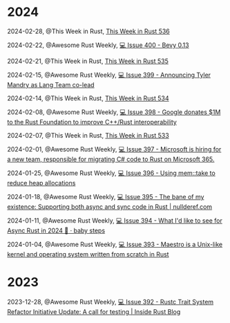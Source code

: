 # 2024

2024-02-28, @This Week in Rust, [This Week in Rust 536](https://this-week-in-rust.org/blog/2024/02/28/this-week-in-rust-536/)

2024-02-22, @Awesome Rust Weekly, [💻 Issue 400 - Bevy 0.13](https://rust.libhunt.com/newsletter/400)

2024-02-21, @This Week in Rust, [This Week in Rust 535](https://this-week-in-rust.org/blog/2024/02/21/this-week-in-rust-535/)

2024-02-15, @Awesome Rust Weekly, [💻 Issue 399 - Announcing Tyler Mandry as Lang Team co-lead](https://rust.libhunt.com/newsletter/399)

2024-02-14, @This Week in Rust, [This Week in Rust 534](https://this-week-in-rust.org/blog/2024/02/14/this-week-in-rust-534/)

2024-02-08, @Awesome Rust Weekly, [💻 Issue 398 - Google donates $1M to the Rust Foundation to improve C++/Rust interoperability](https://rust.libhunt.com/newsletter/398)

2024-02-07, @This Week in Rust, [This Week in Rust 533](https://this-week-in-rust.org/blog/2024/02/07/this-week-in-rust-533/)

2024-02-01, @Awesome Rust Weekly, [💻 Issue 397 - Microsoft is hiring for a new team, responsible for migrating C# code to Rust on Microsoft 365.](https://rust.libhunt.com/newsletter/397)

2024-01-25, @Awesome Rust Weekly, [💻 Issue 396 - Using mem::take to reduce heap allocations](https://rust.libhunt.com/newsletter/396)

2024-01-18, @Awesome Rust Weekly, [💻 Issue 395 - The bane of my existence: Supporting both async and sync code in Rust | nullderef.com](https://rust.libhunt.com/newsletter/395)

2024-01-11, @Awesome Rust Weekly, [💻 Issue 394 - What I'd like to see for Async Rust in 2024 🎄 · baby steps](https://rust.libhunt.com/newsletter/394)

2024-01-04, @Awesome Rust Weekly, [💻 Issue 393 - Maestro is a Unix-like kernel and operating system written from scratch in Rust](https://rust.libhunt.com/newsletter/393)

# 2023

2023-12-28, @Awesome Rust Weekly, [💻 Issue 392 - Rustc Trait System Refactor Initiative Update: A call for testing | Inside Rust Blog](https://rust.libhunt.com/newsletter/392)